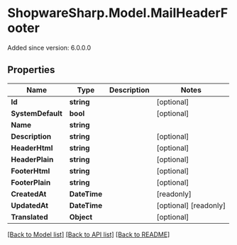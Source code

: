 # ShopwareSharp.Model.MailHeaderFooter
Added since version: 6.0.0.0

## Properties

Name | Type | Description | Notes
------------ | ------------- | ------------- | -------------
**Id** | **string** |  | [optional] 
**SystemDefault** | **bool** |  | [optional] 
**Name** | **string** |  | 
**Description** | **string** |  | [optional] 
**HeaderHtml** | **string** |  | [optional] 
**HeaderPlain** | **string** |  | [optional] 
**FooterHtml** | **string** |  | [optional] 
**FooterPlain** | **string** |  | [optional] 
**CreatedAt** | **DateTime** |  | [readonly] 
**UpdatedAt** | **DateTime** |  | [optional] [readonly] 
**Translated** | **Object** |  | [optional] 

[[Back to Model list]](../README.md#documentation-for-models) [[Back to API list]](../README.md#documentation-for-api-endpoints) [[Back to README]](../README.md)

